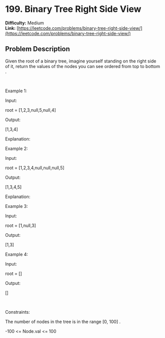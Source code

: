 # 199. Binary Tree Right Side View

**Difficulty:** Medium  
**Link:** [https://leetcode.com/problems/binary-tree-right-side-view/](https://leetcode.com/problems/binary-tree-right-side-view/)

## Problem Description

Given the 
root
 of a binary tree, imagine yourself standing on the 
right side
 of it, return 
the values of the nodes you can see ordered from top to bottom
.


 


Example 1:




Input:
 
root = [1,2,3,null,5,null,4]


Output:
 
[1,3,4]


Explanation:






Example 2:




Input:
 
root = [1,2,3,4,null,null,null,5]


Output:
 
[1,3,4,5]


Explanation:






Example 3:




Input:
 
root = [1,null,3]


Output:
 
[1,3]




Example 4:




Input:
 
root = []


Output:
 
[]




 


Constraints:




The number of nodes in the tree is in the range 
[0, 100]
.


-100 <= Node.val <= 100




